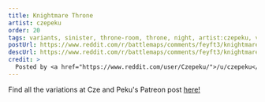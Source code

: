 ```yaml
---
title: Knightmare Throne
artist: czepeku
order: 20
tags: variants, sinister, throne-room, throne, night, artist:czepeku, variant-of:czepeku-royal-throne-room
postUrl: https://www.reddit.com/r/battlemaps/comments/feyft3/knightmare_throne_17x48/
descUrl: https://www.reddit.com/r/battlemaps/comments/feyft3/knightmare_throne_17x48/fjt2rb7/
credit: >
  Posted by <a href="https://www.reddit.com/user/Czepeku/">/u/czepeku</a> to <a href="https://www.reddit.com/r/battlemaps/">/r/battlemaps</a> in Mar, 2020. <br/> Please support the artist on <a href="https://www.patreon.com/czepeku/posts">Patreon</a> and <a href="https://marketplace.roll20.net/browse/publisher/327/czepeku">Roll20</a>, as well as follow them on <a href="https://twitter.com/czepeku">Twitter</a>, <a href="https://www.artstation.com/czepeku">ArtStation</a>
---
```

Find all the variations at Cze and Peku's Patreon post <a href="https://www.patreon.com/posts/royal-throne-32326348" title="Royal Throne Room by Czepeku on Patreon">here!</a>
